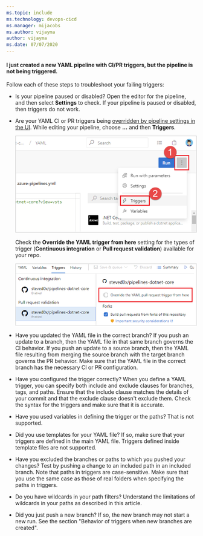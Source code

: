 ```yaml
---
ms.topic: include
ms.technology: devops-cicd
ms.manager: mijacobs
ms.author: vijayma
author: vijayma
ms.date: 07/07/2020
---
```


#### I just created a new YAML pipeline with CI/PR triggers, but the pipeline is not being triggered.

Follow each of these steps to troubleshoot your failing triggers:

* Is your pipeline paused or disabled? Open the editor for the pipeline, and then select **Settings** to check. If your pipeline is paused or disabled, then triggers do not work.

* Are your YAML CI or PR triggers being [overridden by pipeline settings in the UI](../../troubleshooting/troubleshooting.md#overridden-yaml-trigger-setting). While editing your pipeline, choose **...** and then **Triggers**.

  ![Pipeline settings UI.](../media/pipelines-options-for-git/yaml-pipeline-git-options-menu.png)

  Check the **Override the YAML trigger from here** setting for the types of trigger (**Continuous integration** or **Pull request validation**) available for your repo.

  ![Override YAML trigger from here.](../media/pipelines-options-for-git/yaml-pipeline-override-trigger.png)

* Have you updated the YAML file in the correct branch? If you push an update to a branch, then the YAML file in that same branch governs the CI behavior. If you push an update to a source branch, then the YAML file resulting from merging the source branch with the target branch governs the PR behavior. Make sure that the YAML file in the correct branch has the necessary CI or PR configuration.

* Have you configured the trigger correctly? When you define a YAML trigger, you can specify both include and exclude clauses for branches, tags, and paths. Ensure that the include clause matches the details of your commit and that the exclude clause doesn't exclude them. Check the syntax for the triggers and make sure that it is accurate.

* Have you used variables in defining the trigger or the paths? That is not supported.

* Did you use templates for your YAML file? If so, make sure that your triggers are defined in the main YAML file. Triggers defined inside template files are not supported.

* Have you excluded the branches or paths to which you pushed your changes? Test by pushing a change to an included path in an included branch. Note that paths in triggers are case-sensitive. Make sure that you use the same case as those of real folders when specifying the paths in triggers.

* Do you have wildcards in your path filters? Understand the limitations of wildcards in your paths as described in this article.

* Did you just push a new branch? If so, the new branch may not start a new run. See the section "Behavior of triggers when new branches are created".
